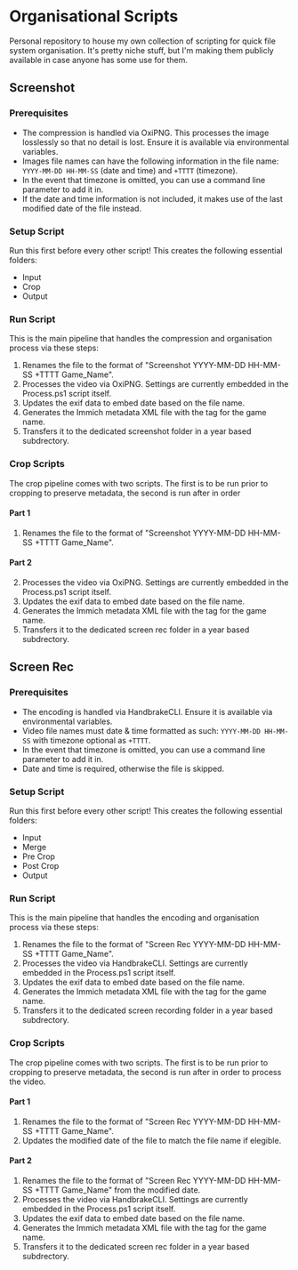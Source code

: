 # Organisational Scripts

Personal repository to house my own collection of scripting for quick file system organisation. It's pretty niche stuff, but I'm making them publicly available in case anyone has some use for them.

## Screenshot

### Prerequisites
- The compression is handled via OxiPNG. This processes the image losslessly so that no detail is lost. Ensure it is available via environmental variables.
- Images file names can have the following information in the file name: `YYYY-MM-DD HH-MM-SS` (date and time) and `+TTTT` (timezone).
- In the event that timezone is omitted, you can use a command line parameter to add it in.
- If the date and time information is not included, it makes use of the last modified date of the file instead.

### Setup Script
Run this first before every other script! This creates the following essential folders:
- Input
- Crop
- Output
  
### Run Script
This is the main pipeline that handles the compression and organisation process via these steps:
1. Renames the file to the format of "Screenshot YYYY-MM-DD HH-MM-SS +TTTT Game_Name".
2. Processes the video via OxiPNG. Settings are currently embedded in the Process.ps1 script itself.
3. Updates the exif data to embed date based on the file name.
4. Generates the Immich metadata XML file with the tag for the game name.
5. Transfers it to the dedicated screenshot folder in a year based subdrectory.

### Crop Scripts
The crop pipeline comes with two scripts. The first is to be run prior to cropping to preserve metadata, the second is run after in order 

#### Part 1
1. Renames the file to the format of "Screenshot YYYY-MM-DD HH-MM-SS +TTTT Game_Name".

#### Part 2
2. Processes the video via OxiPNG. Settings are currently embedded in the Process.ps1 script itself.
3. Updates the exif data to embed date based on the file name.
4. Generates the Immich metadata XML file with the tag for the game name.
5. Transfers it to the dedicated screen rec folder in a year based subdrectory.


## Screen Rec

### Prerequisites
- The encoding is handled via HandbrakeCLI. Ensure it is available via environmental variables.
- Video file names must date & time formatted as such: `YYYY-MM-DD HH-MM-SS` with timezone optional as `+TTTT`.
- In the event that timezone is omitted, you can use a command line parameter to add it in.
- Date and time is required, otherwise the file is skipped.

### Setup Script
Run this first before every other script! This creates the following essential folders:
- Input
- Merge
- Pre Crop
- Post Crop
- Output

### Run Script
This is the main pipeline that handles the encoding and organisation process via these steps:

1. Renames the file to the format of "Screen Rec YYYY-MM-DD HH-MM-SS +TTTT Game_Name".
2. Processes the video via HandbrakeCLI. Settings are currently embedded in the Process.ps1 script itself.
3. Updates the exif data to embed date based on the file name.
4. Generates the Immich metadata XML file with the tag for the game name.
5. Transfers it to the dedicated screen recording folder in a year based subdrectory.

### Crop Scripts
The crop pipeline comes with two scripts. The first is to be run prior to cropping to preserve metadata, the second is run after in order to process the video.

#### Part 1
1. Renames the file to the format of "Screen Rec YYYY-MM-DD HH-MM-SS +TTTT Game_Name".
2. Updates the modified date of the file to match the file name if elegible.

#### Part 2
1. Renames the file to the format of "Screen Rec YYYY-MM-DD HH-MM-SS +TTTT Game_Name" from the modified date.
2. Processes the video via HandbrakeCLI. Settings are currently embedded in the Process.ps1 script itself.
3. Updates the exif data to embed date based on the file name.
4. Generates the Immich metadata XML file with the tag for the game name.
5. Transfers it to the dedicated screen rec folder in a year based subdrectory.
